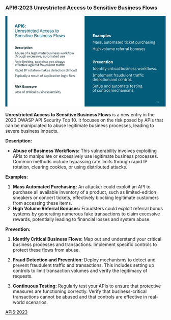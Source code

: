 ### API6:2023 Unrestricted Access to Sensitive Business Flows

![](/API%20Security%20Fundamentals/images/70ed453-c0c3-8b0a-5e88-c27a64d4cc3_API_Security_Fundamentals_-_v1.1.jpg)

**Unrestricted Access to Sensitive Business Flows** is a new entry in the 2023 OWASP API Security Top 10. It focuses on the risk posed by APIs that can be manipulated to abuse legitimate business processes, leading to severe business impacts.

**Description:**
- **Abuse of Business Workflows:** This vulnerability involves exploiting APIs to manipulate or excessively use legitimate business processes. Common methods include bypassing rate limits through rapid IP rotation, clearing cookies, or using distributed attacks.

**Examples:**
1. **Mass Automated Purchasing:** An attacker could exploit an API to purchase all available inventory of a product, such as limited-edition sneakers or concert tickets, effectively blocking legitimate customers from accessing these items.
2. **High Volume Referral Bonuses:** Fraudsters could exploit referral bonus systems by generating numerous fake transactions to claim excessive rewards, potentially leading to financial losses and system abuse.

**Prevention:**
1. **Identify Critical Business Flows:** Map out and understand your critical business processes and transactions. Implement specific controls to protect these flows from abuse.
   
2. **Fraud Detection and Prevention:** Deploy mechanisms to detect and prevent fraudulent traffic and transactions. This includes setting up controls to limit transaction volumes and verify the legitimacy of requests.
   
3. **Continuous Testing:** Regularly test your APIs to ensure that protective measures are functioning correctly. Verify that business-critical transactions cannot be abused and that controls are effective in real-world scenarios.

[API6:2023](https://owasp.org/API-Security/editions/2023/en/0xa6-unrestricted-access-to-sensitive-business-flows/)